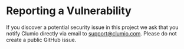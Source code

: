 # Reporting a Vulnerability

If you discover a potential security issue in this project we ask that you notify Clumio directly via email to support@clumio.com. Please do not create a public GitHub issue.